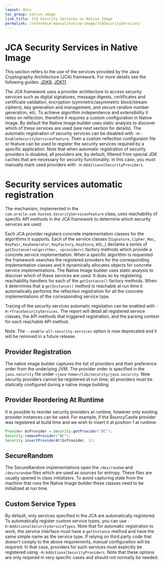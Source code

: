 ```yaml
---
layout: docs
toc_group: native-image
link_title: JCA Security Services on Native Image
permalink: /reference-manual/native-image/JCASecurityServices/
---
```

# JCA Security Services in Native Image

This section refers to the use of the services provided by the Java Cryptography Architecture (JCA) framework.
For more details see the following guides: [JDK8](https://docs.oracle.com/javase/8/docs/technotes/guides/security/crypto/CryptoSpec.html), [JDK11](https://docs.oracle.com/en/java/javase/11/security/java-cryptography-architecture-jca-reference-guide.html).

The JCA framework uses a provider architecture to access security services such as digital signatures, message digests, certificates and certificate validation, encryption (symmetric/asymmetric block/stream ciphers), key generation and management, and secure random number generation, etc.
To achieve algorithm independence and extensibility it relies on reflection, therefore it requires a custom configuration in Native Image.
By default the Native Image builder uses static analysis to discover which of these services are used (see next section for details).
The automatic registration of security services can be disabled with `-H:-EnableSecurityServicesFeature`.
Then a custom reflection configuraion file or feature can be used to register the security services required by a specific application.
Note that when automatic registration of security providers is disabled, all providers are, by default, filtered from special JDK caches that are necessary for security functionality.
In this case, you must manually mark used providers with `-H:AdditionalSecurityProviders`.

# Security services automatic registration
The mechanism, implemented in the `com.oracle.svm.hosted.SecurityServicesFeature` class, uses reachability of specific API methods in the JCA framework to determine which security services are used.

Each JCA provider registers concrete implementation classes for the algorithms it supports.
Each of the service classes (`Signature`, `Cipher`, `Mac`, `KeyPair`, `KeyGenerator`, `KeyFactory`, `KeyStore`, etc.,) declares a series of `getInstance(<algorithm>, <provider>)` factory methods which provide a concrete service implementation.
When a specific algorithm is requested the framework searches the registered providers for the corresponding implementation classes and it dynamically allocates objects for concrete service implementations.
The Native Image builder uses static analysis to discover which of these services are used.
It does so by registering reachability handlers for each of the `getInstance()` factory methods.
When it determines that a `getInstance()` method is reachable at run time it automatically performs the reflection registration for all the concrete implementations of the corresponding service type.

Tracing of the security services automatic registation can be enabled with `-H:+TraceSecurityServices`.
The report will detail all registered service classes, the API methods that triggered registration, and the parsing context for each reachable API method.

Note: The `--enable-all-security-services` option is now deprecated and it will be removed in a future release.

## Provider Registration
The native image builder captures the list of providers and their preference order from the underlying JVM.
The provider order is specified in the `java.security` file under `<java-home>/lib/security/java.security`.
New security providers cannot be registered at run time; all providers must be statically configured during a native image building.

## Provider Reordering At Runtime
It is possible to reorder security providers at runtime, however only existing provider instances can be used.
For example, if the BouncyCastle provider was registered at build time and we wish to insert it at position 1 at runtime:
```java
Provider bcProvider = Security.getProvider("BC");
Security.removeProvider("BC");
Security.insertProviderAt(bcProvider, 1);
```

## SecureRandom

The SecureRandom implementations open the `/dev/random` and `/dev/urandom` files which are used as sources for entropy.
These files are usually opened in class initializers.
To avoid capturing state from the machine that runs the Native Image builder these classes need to be initialized at run time.

## Custom Service Types

By default, only services specified in the JCA are automatically registered. To automatically register custom service types, you can use `-H:AdditionalSecurityServiceTypes`.
Note that for automatic registration to work, the service interface must have a `getInstance` method and have the same simple name as the service type.
If relying on third party code that doesn't comply to the above requirements, manual configuration will be required. In that case, providers for such services must explicitly be registered using `-H:AdditionalSecurityProviders`.
Note that these options are only required in very specific cases and should not normally be needed.
